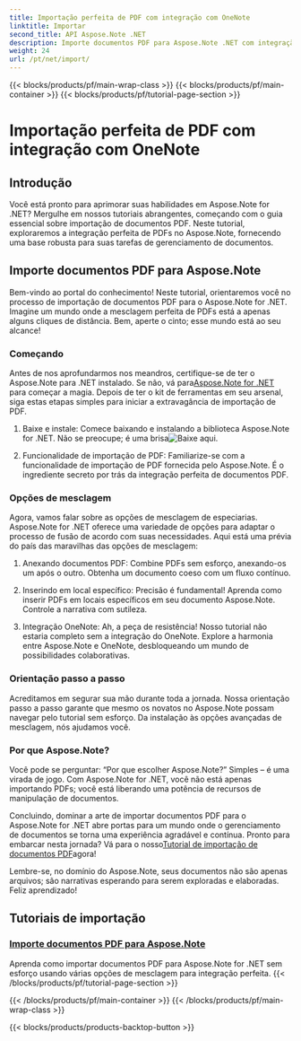 ```yaml
---
title: Importação perfeita de PDF com integração com OneNote
linktitle: Importar
second_title: API Aspose.Note .NET
description: Importe documentos PDF para Aspose.Note .NET com integração perfeita usando várias opções de mesclagem. Aprenda com tutoriais passo a passo, incluindo integração com o OneNote.
weight: 24
url: /pt/net/import/
---
```


{{< blocks/products/pf/main-wrap-class >}}
{{< blocks/products/pf/main-container >}}
{{< blocks/products/pf/tutorial-page-section >}}

# Importação perfeita de PDF com integração com OneNote


## Introdução

Você está pronto para aprimorar suas habilidades em Aspose.Note for .NET? Mergulhe em nossos tutoriais abrangentes, começando com o guia essencial sobre importação de documentos PDF. Neste tutorial, exploraremos a integração perfeita de PDFs no Aspose.Note, fornecendo uma base robusta para suas tarefas de gerenciamento de documentos.

## Importe documentos PDF para Aspose.Note

Bem-vindo ao portal do conhecimento! Neste tutorial, orientaremos você no processo de importação de documentos PDF para o Aspose.Note for .NET. Imagine um mundo onde a mesclagem perfeita de PDFs está a apenas alguns cliques de distância. Bem, aperte o cinto; esse mundo está ao seu alcance!

### Começando

 Antes de nos aprofundarmos nos meandros, certifique-se de ter o Aspose.Note para .NET instalado. Se não, vá para[Aspose.Note for .NET](https://products.aspose.com/note/net) para começar a magia. Depois de ter o kit de ferramentas em seu arsenal, siga estas etapas simples para iniciar a extravagância de importação de PDF.

1. Baixe e instale: Comece baixando e instalando a biblioteca Aspose.Note for .NET. Não se preocupe; é uma brisa![Baixe aqui](https://downloads.aspose.com/note/net).

2. Funcionalidade de importação de PDF: Familiarize-se com a funcionalidade de importação de PDF fornecida pelo Aspose.Note. É o ingrediente secreto por trás da integração perfeita de documentos PDF.

### Opções de mesclagem

Agora, vamos falar sobre as opções de mesclagem de especiarias. Aspose.Note for .NET oferece uma variedade de opções para adaptar o processo de fusão de acordo com suas necessidades. Aqui está uma prévia do país das maravilhas das opções de mesclagem:

1. Anexando documentos PDF: Combine PDFs sem esforço, anexando-os um após o outro. Obtenha um documento coeso com um fluxo contínuo.

2. Inserindo em local específico: Precisão é fundamental! Aprenda como inserir PDFs em locais específicos em seu documento Aspose.Note. Controle a narrativa com sutileza.

3. Integração OneNote: Ah, a peça de resistência! Nosso tutorial não estaria completo sem a integração do OneNote. Explore a harmonia entre Aspose.Note e OneNote, desbloqueando um mundo de possibilidades colaborativas.

### Orientação passo a passo

Acreditamos em segurar sua mão durante toda a jornada. Nossa orientação passo a passo garante que mesmo os novatos no Aspose.Note possam navegar pelo tutorial sem esforço. Da instalação às opções avançadas de mesclagem, nós ajudamos você.

### Por que Aspose.Note?

Você pode se perguntar: “Por que escolher Aspose.Note?” Simples – é uma virada de jogo. Com Aspose.Note for .NET, você não está apenas importando PDFs; você está liberando uma potência de recursos de manipulação de documentos.

 Concluindo, dominar a arte de importar documentos PDF para o Aspose.Note for .NET abre portas para um mundo onde o gerenciamento de documentos se torna uma experiência agradável e contínua. Pronto para embarcar nesta jornada? Vá para o nosso[Tutorial de importação de documentos PDF](./import-pdf-documents/)agora!

Lembre-se, no domínio do Aspose.Note, seus documentos não são apenas arquivos; são narrativas esperando para serem exploradas e elaboradas. Feliz aprendizado!
## Tutoriais de importação
### [Importe documentos PDF para Aspose.Note](./import-pdf-documents/)
Aprenda como importar documentos PDF para Aspose.Note for .NET sem esforço usando várias opções de mesclagem para integração perfeita.
{{< /blocks/products/pf/tutorial-page-section >}}

{{< /blocks/products/pf/main-container >}}
{{< /blocks/products/pf/main-wrap-class >}}

{{< blocks/products/products-backtop-button >}}
